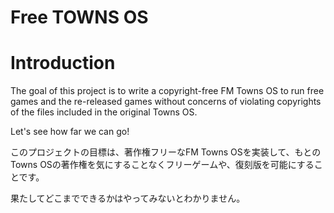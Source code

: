 # Free TOWNS OS

# Introduction

The goal of this project is to write a copyright-free FM Towns OS to run free games and the re-released games without concerns of violating copyrights of the files included in the original Towns OS.

Let's see how far we can go!

このプロジェクトの目標は、著作権フリーなFM Towns OSを実装して、もとのTowns OSの著作権を気にすることなくフリーゲームや、復刻版を可能にすることです。

果たしてどこまでできるかはやってみないとわかりません。
